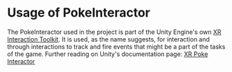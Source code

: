 # Usage of PokeInteractor

The PokeInteractor used in the project is part of the Unity Engine's own [XR Interaction Toolkit](https://docs.unity3d.com/Packages/com.unity.xr.interaction.toolkit@2.3/manual/index.html). It is used, as the name suggests, for interaction and through interactions to track and fire events that might be a part of the tasks of the game. Further reading on Unity's documentation page: [XR Poke Interactor](https://docs.unity3d.com/Packages/com.unity.xr.interaction.toolkit@2.3/manual/xr-poke-interactor.html)


